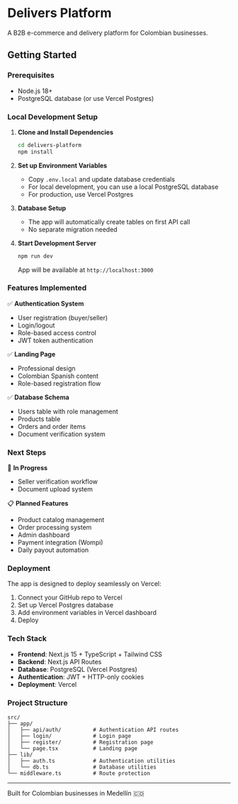 # Delivers Platform

A B2B e-commerce and delivery platform for Colombian businesses.

## Getting Started

### Prerequisites

- Node.js 18+ 
- PostgreSQL database (or use Vercel Postgres)

### Local Development Setup

1. **Clone and Install Dependencies**
   ```bash
   cd delivers-platform
   npm install
   ```

2. **Set up Environment Variables**
   - Copy `.env.local` and update database credentials
   - For local development, you can use a local PostgreSQL database
   - For production, use Vercel Postgres

3. **Database Setup**
   - The app will automatically create tables on first API call
   - No separate migration needed

4. **Start Development Server**
   ```bash
   npm run dev
   ```
   
   App will be available at `http://localhost:3000`

### Features Implemented

✅ **Authentication System**
- User registration (buyer/seller)
- Login/logout
- Role-based access control
- JWT token authentication

✅ **Landing Page**
- Professional design
- Colombian Spanish content
- Role-based registration flow

✅ **Database Schema**
- Users table with role management
- Products table
- Orders and order items
- Document verification system

### Next Steps

🚧 **In Progress**
- Seller verification workflow
- Document upload system

📋 **Planned Features**
- Product catalog management
- Order processing system
- Admin dashboard
- Payment integration (Wompi)
- Daily payout automation

### Deployment

The app is designed to deploy seamlessly on Vercel:

1. Connect your GitHub repo to Vercel
2. Set up Vercel Postgres database
3. Add environment variables in Vercel dashboard
4. Deploy

### Tech Stack

- **Frontend**: Next.js 15 + TypeScript + Tailwind CSS
- **Backend**: Next.js API Routes
- **Database**: PostgreSQL (Vercel Postgres)
- **Authentication**: JWT + HTTP-only cookies
- **Deployment**: Vercel

### Project Structure

```
src/
├── app/
│   ├── api/auth/          # Authentication API routes
│   ├── login/             # Login page
│   ├── register/          # Registration page
│   └── page.tsx           # Landing page
├── lib/
│   ├── auth.ts            # Authentication utilities
│   └── db.ts              # Database utilities
└── middleware.ts          # Route protection
```

---

Built for Colombian businesses in Medellín 🇨🇴
